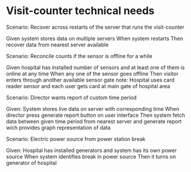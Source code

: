 # Visit-counter technical needs

Scenario: Recover across restarts of the server
that runs the visit-counter

  Given system stores data on multiple servers
  When system restarts
  Then recover data from nearest server available
  
Scenario: Reconcile counts if the sensor is offline for a while

  Given hospital has installed number of sensors and at least
  one of them is online at any time
  When any one of the sensor goes offline
  Then visitor enters through another available sensor gate
  note: Hospital uses card reader sensor and each user gets card
  at main gate of hospital area
  
Scenario: Director wants report of custom time period

  Given: System stores live data on server with corresponding time
  When director press generate report button on user interface
  Then system fetch data between given time period from nearest server
  and generate report wich provides graph representation of data
  
Scenario: Electric power source from power station break

  Given: Hospital has installed generators and system has its own power source
  When system identifies break in power source
  Then it turns on generator of hospital

